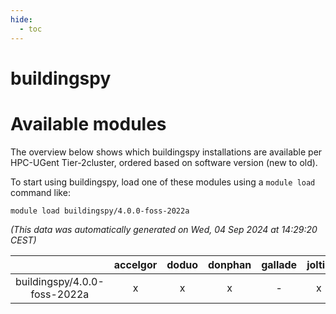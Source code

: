 ```yaml
---
hide:
  - toc
---
```


buildingspy
===========

# Available modules


The overview below shows which buildingspy installations are available per HPC-UGent Tier-2cluster, ordered based on software version (new to old).

To start using buildingspy, load one of these modules using a `module load` command like:

```shell
module load buildingspy/4.0.0-foss-2022a
```

*(This data was automatically generated on Wed, 04 Sep 2024 at 14:29:20 CEST)*  

| |accelgor|doduo|donphan|gallade|joltik|shinx|skitty|
| :---: | :---: | :---: | :---: | :---: | :---: | :---: | :---: |
|buildingspy/4.0.0-foss-2022a|x|x|x|-|x|-|x|
